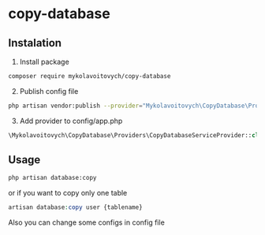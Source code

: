 # copy-database

## Instalation
1. Install package
```bash
composer require mykolavoitovych/copy-database
```

2. Publish config file

```bash
php artisan vendor:publish --provider="Mykolavoitovych\CopyDatabase\Providers\CopyDatabaseServiceProvider"
```
3. Add provider to config/app.php
```php
\Mykolavoitovych\CopyDatabase\Providers\CopyDatabaseServiceProvider::class
```

## Usage
```bash
php artisan database:copy
```
or if you want to copy only one table
```php
artisan database:copy user {tablename}
```

Also you can change some configs in config file

